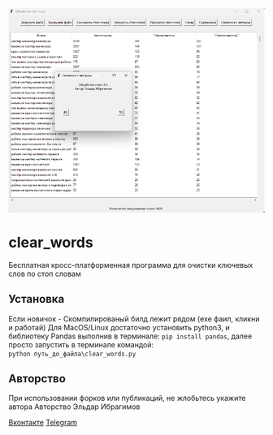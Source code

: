 ![Image alt](https://github.com/xiaomishka/clear_words/blob/main/Screenshot_2.png)

#  clear_words
Бесплатная кросс-платформенная программа для очистки ключевых слов по стоп словам

## Установка
Если новичок - Скомпилированый билд лежит рядом (exe фаил, кликни и работай)
Для MacOS/Linux достаточно установить python3, и библиотеку Pandas выполнив в терминале: ```pip install pandas```, далее просто запустить в терминале командой:  
 ```python путь_до_файла\clear_words.py```

## Авторство
При использовании форков или публикаций, не жлобьтесь укажите автора
Авторство Эльдар Ибрагимов

[Вконтакте](https://vk.com/mr.crutch)
[Telegram](https://t.me/God_SMM)
